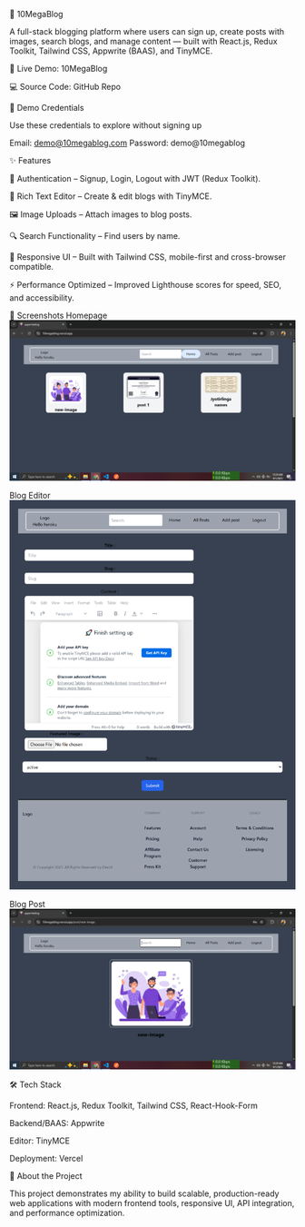 📰 10MegaBlog

A full-stack blogging platform where users can sign up, create posts with images, search blogs, and manage content — built with React.js, Redux Toolkit, Tailwind CSS, Appwrite (BAAS), and TinyMCE.

🚀 Live Demo: 10MegaBlog

💻 Source Code: GitHub Repo

🔑 Demo Credentials

Use these credentials to explore without signing up

Email: demo@10megablog.com
Password: demo@10megablog

✨ Features

🔐 Authentication – Signup, Login, Logout with JWT (Redux Toolkit).

📝 Rich Text Editor – Create & edit blogs with TinyMCE.

🖼 Image Uploads – Attach images to blog posts.

🔍 Search Functionality – Find users by name.

📱 Responsive UI – Built with Tailwind CSS, mobile-first and cross-browser compatible.

⚡ Performance Optimized – Improved Lighthouse scores for speed, SEO, and accessibility.

📸 Screenshots
Homepage
![Alt text](/public/images/homepage.png)

Blog Editor
![Alt text](/public/images/10megablog.vercel.app_add-post%20(1).png)

Blog Post
![Alt text](/public/images/post.png)

🛠 Tech Stack

Frontend: React.js, Redux Toolkit, Tailwind CSS, React-Hook-Form

Backend/BAAS: Appwrite

Editor: TinyMCE

Deployment: Vercel

📌 About the Project

This project demonstrates my ability to build scalable, production-ready web applications with modern frontend tools, responsive UI, API integration, and performance optimization.
